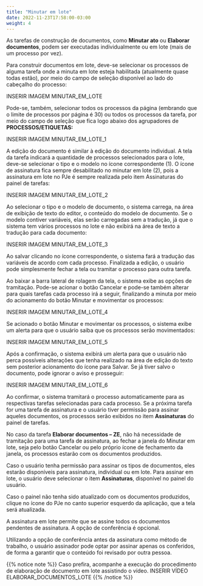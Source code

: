 ```yaml
---
title: "Minutar em lote"
date: 2022-11-23T17:58:00-03:00
weight: 4
---
```


As tarefas de construção de documentos, como **Minutar ato** ou **Elaborar documentos**, podem ser executadas individualmente ou em lote (mais de um processo por vez).

Para construir documentos em lote, deve-se selecionar os processos de alguma tarefa onde a minuta em lote esteja habilitada (atualmente quase todas estão), por meio do campo de seleção disponível ao lado do cabeçalho do processo:

INSERIR IMAGEM MINUTAR_EM_LOTE

Pode-se, também, selecionar todos os processos da página (embrando que o limite de processos por página é 30) ou todos os processos da tarefa, por meio do campo de seleção que fica logo abaixo dos agrupadores de **PROCESSOS/ETIQUETAS:** 

INSERIR IMAGEM MINUTAR_EM_LOTE_1

A edição do documento é similar à edição do documento individual. A tela da tarefa indicará a quantidade de processos selecionados para o lote, deve-se selecionar o tipo e o modelo no ícone correspondente (1). O ícone de assinatura fica sempre desabilitado no minutar em lote (2), pois a assinatura em lote no PJe é sempre realizada pelo item Assinaturas do painel de tarefas:

INSERIR IMAGEM MINUTAR_EM_LOTE_2

Ao selecionar o tipo e o modelo de documento, o sistema carrega, na área de exibição de texto do editor, o conteúdo do modelo de documento. Se o modelo contiver variáveis, elas serão carregadas sem a tradução, já que o sistema tem vários processos no lote e não exibirá na área de texto a tradução para cada documento:

INSERIR IMAGEM MINUTAR_EM_LOTE_3

Ao salvar clicando no ícone correspondente, o sistema fará a tradução das variáveis de acordo com cada processo. Finalizada a edição, o usuário pode simplesmente fechar a tela ou tramitar o processo para outra tarefa. 

Ao baixar a barra lateral de rolagem da tela, o sistema exibe as opções de tramitação. Pode-se acionar o botão Cancelar e pode-se também alterar para quais tarefas cada processo irá a seguir, finalizando a minuta por meio do acionamento do botão Minutar e movimentar os processos:

INSERIR IMAGEM MINUTAR_EM_LOTE_4

Se acionado o botão Minutar e movimentar os processos, o sistema exibe um alerta para que o usuário saiba que os processos serão movimentados:

INSERIR IMAGEM MINUTAR_EM_LOTE_5

Após a confirmação, o sistema exibirá um alerta para que o usuário não perca possíveis alterações que tenha realizado na área de edição do texto sem posterior acionamento do ícone para Salvar. Se já tiver salvo o documento, pode ignorar o aviso e prosseguir:

 INSERIR IMAGEM MINUTAR_EM_LOTE_6
 
Ao confirmar, o sistema tramitará o processo automaticamente para as respectivas tarefas selecionadas para cada processo. Se a próxima tarefa for uma tarefa de assinatura e o usuário tiver permissão para assinar aqueles documentos, os processos serão exibidos no item **Assinaturas** do painel de tarefas.

No caso da tarefa **Elaborar documentos – ZE**, não há necessidade de tramitação para uma tarefa de assinatura, ao fechar a janela do Minutar em lote, seja pelo botão Cancelar ou pelo próprio ícone de fechamento da janela, os processos estarão com os documentos produzidos. 

Caso o usuário tenha permissão para assinar os tipos de documentos, eles estarão disponíveis para assinatura, individual ou em lote. Para assinar em lote, o usuário deve selecionar o item **Assinaturas**, disponível no painel do usuário.

Caso o painel não tenha sido atualizado com os documentos produzidos, clique no ícone do PJe no canto superior esquerdo da aplicação, que a tela será atualizada.

A assinatura em lote permite que se assine todos os documentos pendentes de assinatura. A opção de conferência é opcional.

Utilizando a opção de conferência antes da assinatura como método de trabalho, o usuário assinador pode optar por assinar apenas os conferidos, de forma a garantir que o conteúdo foi revisado por outra pessoa.

{{% notice note %}}
Caso prefira, acompanhe a execução do procedimento de elaboração de documento em lote assistindo o vídeo. INSERIR VÍDEO ELABORAR_DOCUMENTOS_LOTE
{{% /notice %}}

